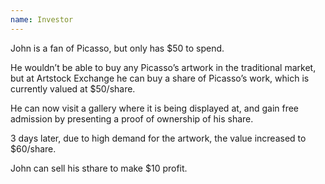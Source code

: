 ```yaml
---
name: Investor
---
```

John is a fan of Picasso, but only has $50 to spend. 

He wouldn’t be able to buy any Picasso’s artwork in the traditional market, but at Artstock Exchange he can buy a share of Picasso’s work, which is currently valued at $50/share.

He can now visit a gallery where it is being displayed at, and gain free admission by presenting a proof of ownership of his share.

3 days later, due to high demand for the artwork, the value increased to $60/share.

John can sell his sthare to make $10 profit.
